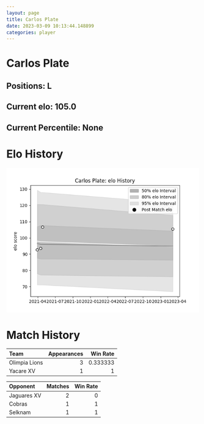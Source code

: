 ```yaml
---  
layout: page  
title: Carlos Plate  
date: 2023-03-09 10:13:44.148899  
categories: player  
---
```

# Carlos Plate

## Positions: L

## Current elo: 105.0

## Current Percentile: None

# Elo History


![elo history](history_CarlosPlate.png)
# Match History


| Team          |   Appearances |   Win Rate |
|:--------------|--------------:|-----------:|
| Olimpia Lions |             3 |   0.333333 |
| Yacare XV     |             1 |   1        |

| Opponent    |   Matches |   Win Rate |
|:------------|----------:|-----------:|
| Jaguares XV |         2 |          0 |
| Cobras      |         1 |          1 |
| Selknam     |         1 |          1 |